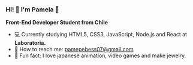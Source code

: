 ### Hi! 🖖 I'm Pamela 🌸

**Front-End Developer Student from Chile**

* 💻 Currently studying HTML5, CSS3, JavaScript, Node.js and React at **Laboratoria.**
* 💌 How to reach me: pamepebess07@gmail.com
* 👾 Fun fact: I love japanese animation, video games and make jewelry.

